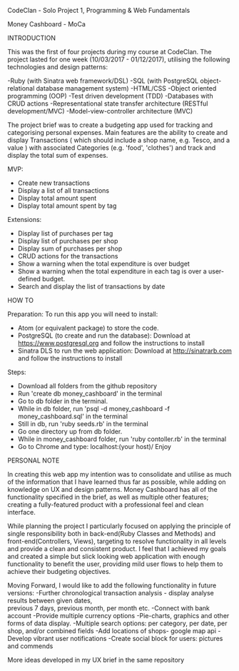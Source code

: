 
CodeClan - Solo Project 1, Programming & Web Fundamentals

Money Cashboard - MoCa

INTRODUCTION

This was the first of four projects during my course at CodeClan. The project lasted for one week (10/03/2017 - 01/12/2017), utilising the following technologies and design patterns:

-Ruby (with Sinatra web framework/DSL)
-SQL (with PostgreSQL object-relational database management system)
-HTML/CSS
-Object oriented programming (OOP)
-Test driven development (TDD)
-Databases with CRUD actions
-Representational state transfer architecture (RESTful development/MVC)
-Model-view-controller architecture (MVC)

The project brief was to create a budgeting app used for tracking and categorising personal expenses.
Main features are the ability to create and display Transactions ( which should include a shop name, e.g. Tesco, and a value ) with associated Categories (e.g. 'food', 'clothes') and track and display the total sum of expenses.

MVP:
- Create new transactions
- Display a list of all transactions
- Display total amount spent
- Display total amount spent by tag

Extensions:
- Display list of purchases per tag
- Display list of purchases per shop
- Display sum of purchases per shop
- CRUD actions for the transactions
- Show a warning when the total expenditure is over budget
- Show a warning when the total expenditure in each tag is over a user-defined budget.
- Search and display the list of transactions by date



HOW TO

Preparation:
To run this app you will need to install:
- Atom (or equivalent package) to store the code.
- PostgreSQL (to create and run the database): Download at https://www.postgresql.org and follow the instructions to install
- Sinatra DLS to run the web application: Download at http://sinatrarb.com and
follow the instructions to install

Steps:
- Download all folders from the github repository
- Run 'create db money_cashboard' in the terminal
- Go to db folder in the terminal.
- While in db folder, run 'psql -d money_cashboard -f money_cashboard.sql' in the terminal
- Still in db, run 'ruby seeds.rb' in the terminal
- Go one directory up from db folder.
- While in money_cashboard folder, run 'ruby contoller.rb' in the terminal
- Go to Chrome and type: localhost:(your host)/
Enjoy


PERSONAL NOTE

In creating this web app my intention was to consolidate and utilise as much of the information that I have learned thus far as possible, while adding on knowledge on UX and design patterns. Money Cashboard has all of the functionality specified in the brief, as well as multiple other features; creating a fully-featured product with a professional feel and clean interface.

While planning the project I particularly focused on applying the principle of single responsibility both in back-end(Ruby Classes and Methods) and front-end(Controllers, Views), targeting to resolve functionality in all levels and provide a clean and consistent product. I feel that I achieved my goals and created a simple but slick looking web application with enough functionality to benefit the user, providing mild user flows to help them to achieve their budgeting objectives.

Moving Forward, I would like to add the following functionality in future versions:
-Further chronological transaction analysis - display analyse results between given dates,  
previous 7 days, previous month, per month etc.
-Connect with bank account
-Provide multiple currency options
-Pie-charts, graphics and other forms of data display.
-Multiple search options: per category, per date, per shop, and/or combined fields
-Add locations of shops- google map api
-Develop vibrant user notifications
-Create social block for users: pictures and commends

More ideas developed in my UX brief in the same repository
